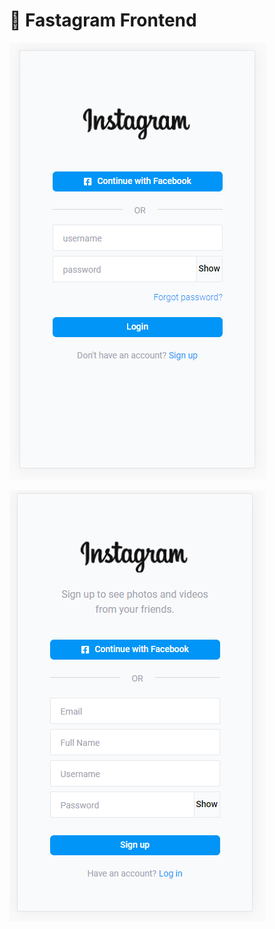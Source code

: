 # :art: Fastagram Frontend

![Login Screen](https://github.com/turkaytunc/fastagram-frontend/blob/main/github-static/arc-login.png)

![Login Screen](https://github.com/turkaytunc/fastagram-frontend/blob/main/github-static/arc-signup.png)
